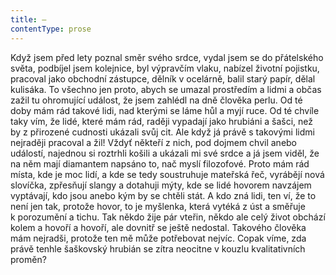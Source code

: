 ```yaml
---
title: —
contentType: prose
---
```


<section>

Když jsem před lety poznal směr svého srdce, vydal jsem se do přátelského světa, podbíjel jsem kolejnice, byl výpravčím vlaku, nabízel životní pojistku, pracoval jako obchodní zástupce, dělník v ocelárně, balil starý papír, dělal kulisáka. To všechno jen proto, abych se umazal prostředím a lidmi a občas zažil tu ohromující událost, že jsem zahlédl na dně člověka perlu. Od té doby mám rád takové lidi, nad kterými se láme hůl a myjí ruce. Od té chvíle taky vím, že lidé, které mám rád, raději vypadají jako hrubiáni a šašci, než by z přirozené cudnosti ukázali svůj cit. Ale když já právě s takovými lidmi nejraději pracoval a žil! Vždyť někteří z nich, pod dojmem chvil anebo událostí, najednou si roztrhli košili a ukázali mi své srdce a já jsem viděl, že na něm mají diamantem napsáno to, nač myslí filozofové. Proto mám rád místa, kde je moc lidí, a kde se tedy soustruhuje mateřská řeč, vyrábějí nová slovíčka, zpřesňují slangy a dotahuji mýty, kde se lidé hovorem navzájem vyptávají, kdo jsou anebo kým by se chtěli stát. A kdo zná lidi, ten ví, že to není jen tak, protože hovor, to je myšlenka, která vytéká z úst a směřuje k porozumění a tichu. Tak někdo žije pár vteřin, někdo ale celý život obchází kolem a hovoří a hovoří, ale dovnitř se ještě nedostal. Takového člověka mám nejradši, protože ten mě může potřebovat nejvíc. Copak víme, zda právě tenhle šaškovský hrubián se zítra neocitne v kouzlu kvalitativních proměn?

</section>
